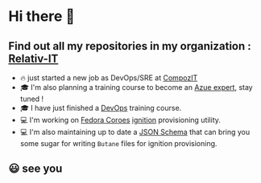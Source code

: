 # Hi there 👋

## Find out all my repositories in my organization : [Relativ-IT](https://github.com/orgs/Relativ-IT/repositories)

- 🔥 just started a new job as DevOps/SRE at [CompozIT](https://www.compozit.fr/)
- :mortar_board: I'm also planning a training course to become an [Azue expert](https://docs.microsoft.com/fr-fr/learn/certifications/devops-engineer/), stay tuned !
- :mortar_board: I have just finished a [DevOps](https://www.devopsagileskills.org/certifications/dasa-devops-fundamentals/) training course.
- :computer: I'm working on [Fedora Coroes](https://getfedora.org/fr/coreos) [ignition](https://github.com/coreos/ignition) provisioning utility.
- :computer: I'm also maintaining up to date a [JSON Schema](https://github.com/Relativ-IT/Butane-Schemas) that can bring you some sugar for writing `Butane` files for ignition provisioning.


## :smiley: see you
